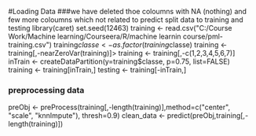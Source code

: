 #Loading Data
###we have deleted thoe coloumns with NA (nothing) and few more coloumns which not related to predict split data to training and testing
library(caret)
set.seed(12463) 
training <- read.csv("C:/Course Work/Machine learning/Courseera/R/machine learnin course/pml-training.csv")
training$classe <- as.factor(training$classe)
training <- training[,-nearZeroVar(training)]> training <- training[,-c(1,2,3,4,5,6,7)]
inTrain <- createDataPartition(y=training$classe, p=0.75, list=FALSE)
training <- training[inTrain,]
testing <- training[-inTrain,]
### preprocessing data
preObj <- preProcess(training[,-length(training)],method=c("center", "scale", "knnImpute"), thresh=0.9)
clean_data <- predict(preObj,training[,-length(training)])
